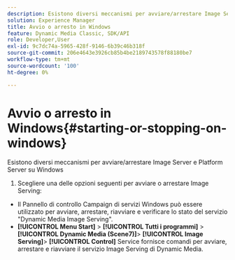 ```yaml
---
description: Esistono diversi meccanismi per avviare/arrestare Image Server e Platform Server su Windows
solution: Experience Manager
title: Avvio o arresto in Windows
feature: Dynamic Media Classic, SDK/API
role: Developer,User
exl-id: 9c7dc74a-5965-428f-9146-6b39c46b318f
source-git-commit: 206e4643e3926cb85b4be2189743578f88180be7
workflow-type: tm+mt
source-wordcount: '100'
ht-degree: 0%

---
```


# Avvio o arresto in Windows{#starting-or-stopping-on-windows}

Esistono diversi meccanismi per avviare/arrestare Image Server e Platform Server su Windows

1. Scegliere una delle opzioni seguenti per avviare o arrestare Image Serving:

* Il Pannello di controllo Campaign di servizi Windows può essere utilizzato per avviare, arrestare, riavviare e verificare lo stato del servizio &quot;Dynamic Media Image Serving&quot;.
* **[!UICONTROL Menu Start]** >  **[!UICONTROL Tutti i programmi]** >  **[!UICONTROL Dynamic Media (Scene7)]**>  **[!UICONTROL Image Serving]**>  **[!UICONTROL Control]** Service fornisce comandi per avviare, arrestare e riavviare il servizio Image Serving di Dynamic Media.

